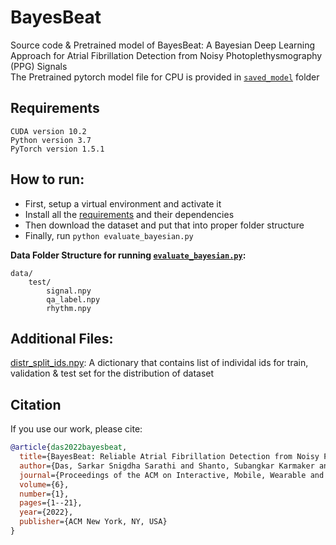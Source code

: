 # BayesBeat
Source code & Pretrained model of BayesBeat: A Bayesian Deep Learning Approach for Atrial Fibrillation Detection from Noisy Photoplethysmography (PPG) Signals  
The Pretrained pytorch model file for CPU is provided in [`saved_model`](saved_model) folder

## Requirements
```
CUDA version 10.2
Python version 3.7
PyTorch version 1.5.1
```

## How to run:
   - First, setup a virtual environment and activate it
   - Install all the [requirements](requirements.txt) and their dependencies
   - Then download the dataset and put that into proper folder structure
   - Finally, run `python evaluate_bayesian.py`

**Data Folder Structure for running [`evaluate_bayesian.py`](evaluate_bayesian.py):**
```
data/
    test/
        signal.npy
        qa_label.npy
        rhythm.npy
```

## Additional Files:
[distr_split_ids.npy](distr_split_ids.npy): A dictionary that contains list of individal ids for train, validation & test set for the distribution of dataset

## Citation
If you use our work, please cite:
```bibtex
@article{das2022bayesbeat,
  title={BayesBeat: Reliable Atrial Fibrillation Detection from Noisy Photoplethysmography Data},
  author={Das, Sarkar Snigdha Sarathi and Shanto, Subangkar Karmaker and Rahman, Masum and Islam, Md Saiful and Rahman, Atif Hasan and Masud, Mohammad M and Ali, Mohammed Eunus},
  journal={Proceedings of the ACM on Interactive, Mobile, Wearable and Ubiquitous Technologies},
  volume={6},
  number={1},
  pages={1--21},
  year={2022},
  publisher={ACM New York, NY, USA}
}
```
